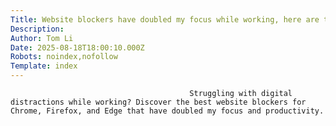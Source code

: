 ```yaml
---
Title: Website blockers have doubled my focus while working, here are the best ones
Description: 
Author: Tom Li
Date: 2025-08-18T18:00:10.000Z
Robots: noindex,nofollow
Template: index
---
```


                                            Struggling with digital distractions while working? Discover the best website blockers for Chrome, Firefox, and Edge that have doubled my focus and productivity.
                                        
